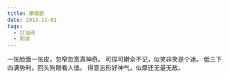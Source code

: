 ```yaml
---
title: 擀面歌
date: 2013-11-01
tags:
  - 打油诗
  - 刺谑
---
```


一张脸面一张皮，忽窄忽宽真神奇。
可捏可擀全不记，似笑非笑是个迷。
低三下四满势利，回头狗眼看人低。
得意忘形好神气，似厚还无最无敌。
